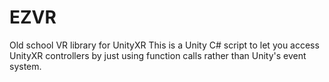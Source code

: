 # EZVR
Old school VR library for UnityXR
This is a Unity C# script to let you access UnityXR controllers by just using function calls rather than Unity's event system.
